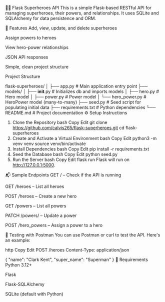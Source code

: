 🦸‍♂️ Flask Superheroes API
This is a simple Flask-based RESTful API for managing superheroes, their powers, and relationships. It uses SQLite and SQLAlchemy for data persistence and ORM.

🚀 Features
Add, view, update, and delete superheroes

Assign powers to heroes

View hero-power relationships

JSON API responses

Simple, clean project structure

 Project Structure
 
flask-superheroes/
│
├── app.py                  # Main application entry point
├── models/
│   ├── __init__.py         # Initializes db and imports models
│   ├── hero.py             # Hero model
│   ├── power.py            # Power model
│   └── hero_power.py       # HeroPower model (many-to-many)
├── seed.py                 # Seed script for populating initial data
├── requirements.txt        # Python dependencies
└── README.md               # Project documentation
⚙️ Setup Instructions
1. Clone the Repository
bash
Copy
Edit
git clone https://github.com/calvis265/flask-superheroes.git
cd flask-superheroes
2. Create and Activate a Virtual Environment
bash
Copy
Edit
python3 -m venv venv
source venv/bin/activate
3. Install Dependencies
bash
Copy
Edit
pip install -r requirements.txt
4. Seed the Database
bash
Copy
Edit
python seed.py
5. Run the Server
bash
Copy
Edit
flask run
Flask will run on http://127.0.0.1:5000.

📬 Sample Endpoints
GET / – Check if the API is running

GET /heroes – List all heroes

POST /heroes – Create a new hero

GET /powers – List all powers

PATCH /powers/<id> – Update a power

POST /hero_powers – Assign a power to a hero

🧪 Testing with Postman
You can use Postman or curl to test the API. Here's an example:

http
Copy
Edit
POST /heroes
Content-Type: application/json

{
  "name": "Clark Kent",
  "super_name": "Superman"
}
📌 Requirements
Python 3.12+

Flask

Flask-SQLAlchemy

SQLite (default with Python)

 
